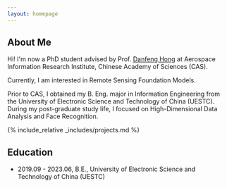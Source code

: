 ```yaml
---
layout: homepage
---
```


## About Me

Hi! I'm now a PhD student advised by Prof. <a href="https://sites.google.com/view/danfeng-hong">Danfeng Hong</a> at Aerospace Information Research Institute, Chinese Academy of Sciences (CAS).

Currently, I am interested in Remote Sensing Foundation Models.

Prior to CAS, I obtained my B. Eng. major in Information Engineering from the University of Electronic Science and Technology of China (UESTC). During my post-graduate study life, I focused on High-Dimensional Data Analysis and Face Recognition.

{% include_relative _includes/projects.md %}


## Education
- 2019.09 - 2023.06, B.E., University of Electronic Science and Technology of China (UESTC)


<script type="text/javascript" id="mapmyvisitors" src="//mapmyvisitors.com/map.js?d=duRtRL1M3vKbQbv2gJxJ5ujEkeN9tCYEeOuSE7UuYVk&cl=ffffff&w=a"></script>
